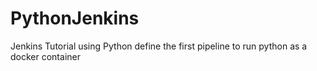 # PythonJenkins
Jenkins Tutorial using Python
define the first pipeline to run python as a docker container

